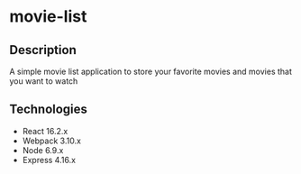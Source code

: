 # movie-list

## Description
A simple movie list application to store your favorite movies and movies that you want to watch

## Technologies
- React 16.2.x
- Webpack 3.10.x
- Node 6.9.x
- Express 4.16.x
